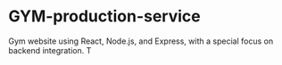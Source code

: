 # GYM-production-service
Gym website using React, Node.js, and Express, with a special focus on backend integration. T
